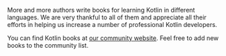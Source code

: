 [//]: # (title: Kotlin books)

More and more authors write books for learning Kotlin in different languages. We are very thankful to all of them and 
appreciate all their efforts in helping us increase a number of professional Kotlin developers.

You can find Kotlin books at [our community website](https://kotlin.link/). Feel free to add new books to the community list.